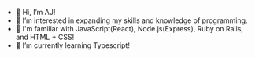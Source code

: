 - 👋  Hi, I’m AJ!
- 👀  I’m interested in expanding my skills and knowledge of programming.
- 📘  I'm familiar with JavaScript(React), Node.js(Express), Ruby on Rails, and HTML + CSS!
- 🌱  I’m currently learning Typescript!

<!---
eygis/eygis is a ✨ special ✨ repository because its `README.md` (this file) appears on your GitHub profile.
You can click the Preview link to take a look at your changes.
--->
